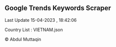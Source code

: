 

## Google Trends Keywords Scraper 
 
Last Update 15-04-2023 , 18:42:06

Country List :
VIETNAM.json



© Abdul Muttaqin 
